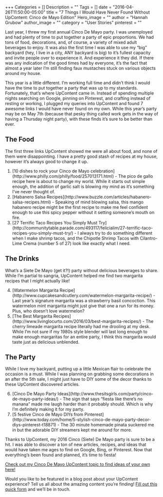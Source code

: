 +++
Categories = []
Description = ""
Tags = []
date = "2016-04-26T11:50:00-05:00"
title = "7 Things I Would Have Never Found Without UpContent: Cinco de Mayo Edition"
Hero_image = ""
author = "Hannah Grubow"
author_image = ""
category = "User Stories"
pinterest = ""

Last year, I threw my first annual Cinco De Mayo party. I was unemployed and had plenty of time to put together a party of epic proportions. We had tons of food, decorations, and, of course, a variety of mixed adult beverages to enjoy. It was also the first time I was able to use my “big” backyard (hey, I live in a city, ANY backyard is big) to it’s fullest capacity and invite people over to experience it. And experience it they did. If there was any indication of the good times had by everyone, it’s the fact that almost a year later I’m still finding faux mustaches stuck on various objects around my house.

This year is a little different. I’m working full time and didn’t think I would have the time to put together a party that was up to my standards. Fortunately, that’s where UpContent came in. Instead of spending multiple nights searching on Google, pinning on Pinterest, and crafting instead of resting or working, I plugged my queries into UpContent and found 7 awesome links I would have never found on my own. While this year’s party may be on May 7th (because that pesky thing called work gets in the way of having a Thursday night party), with these finds it’s sure to be better than ever.  

## The Food
The first three links UpContent showed me were all about food, and none of them were disappointing. I have a pretty good stash of recipes at my house, however it’s always good to change it up.
<ol>
<li>[10 dishes to rock your Cinco de Mayo celebration](http://www.philly.com/philly/food/257013171.html) - The pico de gallo recipe here is about to change my world. While it starts out simple enough, the addition of garlic salt is blowing my mind as it’s something I’ve never thought of.</li>

<li>[Habanero Salsa Recipes](http://www.buzzle.com/articles/habanero-salsa-recipes.html) - Speaking of mind blowing salsa, this mango habanero recipe might be the first recipe to make me feel confident enough to use this spicy pepper without it setting someone’s mouth on fire.</li>

<li>[27 Terrific Taco Recipes You Simply Must Try](http://communitytable.parade.com/493117/felicialim/27-terrific-taco-recipes-you-simply-must-try/) - I always try to do something different when I make shrimp tacos, and the Chipotle Shrimp Tacos with Cilantro-Lime Crema (number 5 of 27) look like exactly what I need.</li>
</ol>

## The Drinks
What’s a Siete De Mayo (get it?!) party without delicious beverages to share. While I’m partial to sangria, UpContent helped me find two margarita recipes that I might actually like!

<ol start="4">
<li>[Watermelon Margarita Recipe](http://www.cupcakesandcutlery.com/watermelon-margarita-recipe/) - Last year’s signature margarita was a strawberry basil concoction. This watermelon mint margarita might just give that one a run for its money. Plus, who doesn’t love watermelon?</li>

<li>[The Best Margarita Recipes](http://www.livinglocurto.com/2016/03/best-margarita-recipes/) -  The cherry limeade margarita recipe literally had me drooling at my desk. While I’m not sure if my 1980s style blender will last long enough to make enough margaritas for an entire party, I think this margarita would taste just as delicious unblended.</li>
</ol>

## The Party
While I love my backyard, putting up a little Mexican flair to celebrate the occasion is a must. While I was planning on grabbing some decorations in an after the 5th sale, I might just have to DIY some of the decor thanks to these UpContent discovered articles.

<ol start="6">
<li>[Cinco De Mayo Party Ideas](http://www.thesitsgirls.com/party/cinco-de-mayo-party-ideas/) - The sign that says “fiesta like there’s no manana” made me laugh harder than it probably should. Which is why I’m definitely making it for my party.</li>

<li>[5 festive Cinco de Mayo DIYs from Pinterest](http://www.today.com/home/5-stylish-cinco-de-mayo-party-decor-diys-pinterest-t18871) - The 30 minute homemade pinata suckered me in but the adorable DIY streamers kept me around for more.</li>
</ol>

Thanks to UpContent, my 2016 Cinco (Siete) De Mayo party is sure to be a hit. I was able to discover a ton of new articles, recipes, and ideas that would have taken me ages to find on Google, Bing, or Pinterest. Now that everything’s been found and planned, it’s time to fiesta!

[Check out my Cinco De Mayo UpContent topic to find ideas of your own here!](https://my.upcontent.com/tools/suggestions/e5bbe5c6-c2d5-41f6-8e19-c07bd6335c44?filter=all&time=30&sort=relevance#2df73f69-50b1-4aca-b384-a63d5b9de12b)

Would you like to be featured in a blog post about your UpContent experience? Tell us all about the amazing content you’re finding! [Fill out this quick form](http://goo.gl/forms/HZp5BCjBIM) and we’ll be in touch.
